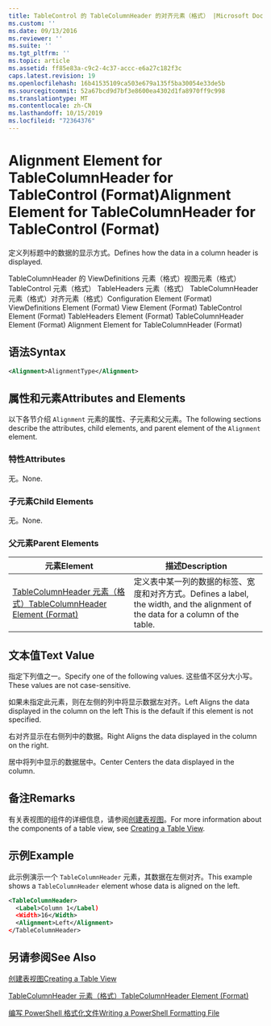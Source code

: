 ```yaml
---
title: TableControl 的 TableColumnHeader 的对齐元素（格式） |Microsoft Docs
ms.custom: ''
ms.date: 09/13/2016
ms.reviewer: ''
ms.suite: ''
ms.tgt_pltfrm: ''
ms.topic: article
ms.assetid: ff85e83a-c9c2-4c37-accc-e6a27c182f3c
caps.latest.revision: 19
ms.openlocfilehash: 16b41535109ca503e679a135f5ba30054e33de5b
ms.sourcegitcommit: 52a67bcd9d7bf3e8600ea4302d1fa8970ff9c998
ms.translationtype: MT
ms.contentlocale: zh-CN
ms.lasthandoff: 10/15/2019
ms.locfileid: "72364376"
---
```

# <a name="alignment-element-for-tablecolumnheader-for-tablecontrol-format"></a><span data-ttu-id="814a5-102">Alignment Element for TableColumnHeader for TableControl (Format)</span><span class="sxs-lookup"><span data-stu-id="814a5-102">Alignment Element for TableColumnHeader for TableControl (Format)</span></span>

<span data-ttu-id="814a5-103">定义列标题中的数据的显示方式。</span><span class="sxs-lookup"><span data-stu-id="814a5-103">Defines how the data in a column header is displayed.</span></span>

<span data-ttu-id="814a5-104">TableColumnHeader 的 ViewDefinitions 元素（格式）视图元素（格式） TableControl 元素（格式） TableHeaders 元素（格式） TableColumnHeader 元素（格式）对齐元素（格式）</span><span class="sxs-lookup"><span data-stu-id="814a5-104">Configuration Element (Format) ViewDefinitions Element (Format) View Element (Format) TableControl Element (Format) TableHeaders Element (Format) TableColumnHeader Element (Format) Alignment Element for TableColumnHeader (Format)</span></span>

## <a name="syntax"></a><span data-ttu-id="814a5-105">语法</span><span class="sxs-lookup"><span data-stu-id="814a5-105">Syntax</span></span>

```xml
<Alignment>AlignmentType</Alignment>
```

## <a name="attributes-and-elements"></a><span data-ttu-id="814a5-106">属性和元素</span><span class="sxs-lookup"><span data-stu-id="814a5-106">Attributes and Elements</span></span>

<span data-ttu-id="814a5-107">以下各节介绍 `Alignment` 元素的属性、子元素和父元素。</span><span class="sxs-lookup"><span data-stu-id="814a5-107">The following sections describe the attributes, child elements, and parent element of the `Alignment` element.</span></span>

### <a name="attributes"></a><span data-ttu-id="814a5-108">特性</span><span class="sxs-lookup"><span data-stu-id="814a5-108">Attributes</span></span>

<span data-ttu-id="814a5-109">无。</span><span class="sxs-lookup"><span data-stu-id="814a5-109">None.</span></span>

### <a name="child-elements"></a><span data-ttu-id="814a5-110">子元素</span><span class="sxs-lookup"><span data-stu-id="814a5-110">Child Elements</span></span>

<span data-ttu-id="814a5-111">无。</span><span class="sxs-lookup"><span data-stu-id="814a5-111">None.</span></span>

### <a name="parent-elements"></a><span data-ttu-id="814a5-112">父元素</span><span class="sxs-lookup"><span data-stu-id="814a5-112">Parent Elements</span></span>

|<span data-ttu-id="814a5-113">元素</span><span class="sxs-lookup"><span data-stu-id="814a5-113">Element</span></span>|<span data-ttu-id="814a5-114">描述</span><span class="sxs-lookup"><span data-stu-id="814a5-114">Description</span></span>|
|-------------|-----------------|
|[<span data-ttu-id="814a5-115">TableColumnHeader 元素（格式）</span><span class="sxs-lookup"><span data-stu-id="814a5-115">TableColumnHeader Element (Format)</span></span>](./tablecolumnheader-element-format.md)|<span data-ttu-id="814a5-116">定义表中某一列的数据的标签、宽度和对齐方式。</span><span class="sxs-lookup"><span data-stu-id="814a5-116">Defines a label, the width, and the alignment of the data for a column of the table.</span></span>|

## <a name="text-value"></a><span data-ttu-id="814a5-117">文本值</span><span class="sxs-lookup"><span data-stu-id="814a5-117">Text Value</span></span>

<span data-ttu-id="814a5-118">指定下列值之一。</span><span class="sxs-lookup"><span data-stu-id="814a5-118">Specify one of the following values.</span></span> <span data-ttu-id="814a5-119">这些值不区分大小写。</span><span class="sxs-lookup"><span data-stu-id="814a5-119">These values are not case-sensitive.</span></span>

<span data-ttu-id="814a5-120">如果未指定此元素，则在左侧的列中将显示数据左对齐。</span><span class="sxs-lookup"><span data-stu-id="814a5-120">Left Aligns the data displayed in the column on the left This is the default if this element is not specified.</span></span>

<span data-ttu-id="814a5-121">右对齐显示在右侧列中的数据。</span><span class="sxs-lookup"><span data-stu-id="814a5-121">Right Aligns the data displayed in the column on the right.</span></span>

<span data-ttu-id="814a5-122">居中将列中显示的数据居中。</span><span class="sxs-lookup"><span data-stu-id="814a5-122">Center Centers the data displayed in the column.</span></span>

## <a name="remarks"></a><span data-ttu-id="814a5-123">备注</span><span class="sxs-lookup"><span data-stu-id="814a5-123">Remarks</span></span>

<span data-ttu-id="814a5-124">有关表视图的组件的详细信息，请参阅[创建表视图](./creating-a-table-view.md)。</span><span class="sxs-lookup"><span data-stu-id="814a5-124">For more information about the components of a table view, see [Creating a Table View](./creating-a-table-view.md).</span></span>

## <a name="example"></a><span data-ttu-id="814a5-125">示例</span><span class="sxs-lookup"><span data-stu-id="814a5-125">Example</span></span>

<span data-ttu-id="814a5-126">此示例演示一个 `TableColumnHeader` 元素，其数据在左侧对齐。</span><span class="sxs-lookup"><span data-stu-id="814a5-126">This example shows a `TableColumnHeader` element whose data is aligned on the left.</span></span>

```xml
<TableColumnHeader>
  <Label>Column 1</Label)
  <Width>16</Width>
  <Alignment>Left</Alignment>
</TableColumnHeader>
```

## <a name="see-also"></a><span data-ttu-id="814a5-127">另请参阅</span><span class="sxs-lookup"><span data-stu-id="814a5-127">See Also</span></span>

[<span data-ttu-id="814a5-128">创建表视图</span><span class="sxs-lookup"><span data-stu-id="814a5-128">Creating a Table View</span></span>](./creating-a-table-view.md)

[<span data-ttu-id="814a5-129">TableColumnHeader 元素（格式）</span><span class="sxs-lookup"><span data-stu-id="814a5-129">TableColumnHeader Element (Format)</span></span>](./tablecolumnheader-element-format.md)

[<span data-ttu-id="814a5-130">编写 PowerShell 格式化文件</span><span class="sxs-lookup"><span data-stu-id="814a5-130">Writing a PowerShell Formatting File</span></span>](./writing-a-powershell-formatting-file.md)
